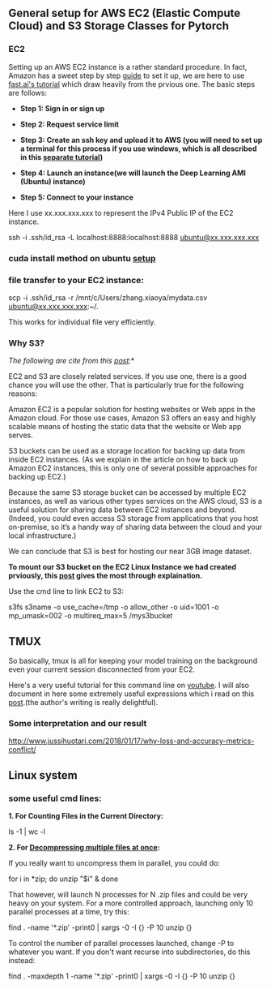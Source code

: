
## General setup for AWS EC2 (Elastic Compute Cloud) and S3 Storage Classes for Pytorch

### EC2

Setting up an AWS EC2 instance is a rather standard procedure. In fact, Amazon has a sweet step by step [guide](https://aws.amazon.com/getting-started/tutorials/get-started-dlami/) to set it up, we are here to use [fast.ai's tutorial](https://course.fast.ai/start_aws.html) which draw heavily from the prvious one. The basic steps are follows:

* **Step 1: Sign in or sign up**
* **Step 2: Request service limit**
* **Step 3: Create an ssh key and upload it to AWS (you will need to set up a terminal for this process if you use windows, which is all described in this [separate tutorial](https://course.fast.ai/terminal_tutorial.html))**

* **Step 4: Launch an instance(we will launch the Deep Learning AMI (Ubuntu) instance)**
* **Step 5: Connect to your instance**

Here I use xx.xxx.xxx.xxx to represent the IPv4 Public IP of the EC2 instance.

ssh -i .ssh/id_rsa -L localhost:8888:localhost:8888 ubuntu@xx.xxx.xxx.xxx


### cuda install method on ubuntu [setup](https://github.com/kevinzakka/blog-code/blob/master/aws-pytorch/install.sh)


### file transfer to your EC2 instance:

scp -i .ssh/id_rsa -r /mnt/c/Users/zhang.xiaoya/mydata.csv ubuntu@xx.xxx.xxx.xxx:~/.

This works for individual file very efficiently. 

### Why S3? 
*The following are cite from this [post](https://www.cloudberrylab.com/resources/blog/amazon-ec2-vs-amazon-s3/):**

EC2 and S3 are closely related services. If you use one, there is a good chance you will use the other. That is particularly true for the following reasons:

Amazon EC2 is a popular solution for hosting websites or Web apps in the Amazon cloud. For those use cases, Amazon S3 offers an easy and highly scalable means of hosting the static data that the website or Web app serves.

S3 buckets can be used as a storage location for backing up data from inside EC2 instances. (As we explain in the article on how to back up Amazon EC2 instances, this is only one of several possible approaches for backing up EC2.)

Because the same S3 storage bucket can be accessed by multiple EC2 instances, as well as various other types services on the AWS cloud, S3 is a useful solution for sharing data between EC2 instances and beyond. (Indeed, you could even access S3 storage from applications that you host on-premise, so it’s a handy way of sharing data between the cloud and your local infrastructure.)

We can conclude that S3 is best for hosting our near 3GB image dataset. 

**To mount our S3 bucket on the EC2 Linux Instance we had created prviously, this [post](https://cloudkul.com/blog/mounting-s3-bucket-linux-ec2-instance/) gives the most through explaination.**

Use the cmd line to link EC2 to S3:

s3fs s3name -o use_cache=/tmp -o allow_other -o uid=1001 -o mp_umask=002 -o multireq_max=5 /mys3bucket


## TMUX 
So basically, tmux is all for keeping your model training on the background even your current session disconnected from your EC2. 

Here's a very useful tutorial for this command line on [youtube](https://www.youtube.com/watch?v=BHhA_ZKjyxo). 
I will also document in here some extremely useful expressions which i read on this [post](https://www.hamvocke.com/blog/a-quick-and-easy-guide-to-tmux/).(the author's writing is really delightful).


### Some interpretation and our result
http://www.jussihuotari.com/2018/01/17/why-loss-and-accuracy-metrics-conflict/


## Linux system 

### some useful cmd lines:

**1. For Counting Files in the Current Directory:**

ls -1 | wc -l

**2. For [Decompressing multiple files at once](https://askubuntu.com/questions/431478/decompressing-multiple-files-at-once):**

If you really want to uncompress them in parallel, you could do:

for i in *zip; do unzip "$i" & done

That however, will launch N processes for N .zip files and could be very heavy on your system. For a more controlled approach, launching only 10 parallel processes at a time, try this:

find . -name '*.zip' -print0 | xargs -0 -I {} -P 10 unzip {}

To control the number of parallel processes launched, change -P to whatever you want. If you don't want recurse into subdirectories, do this instead:

find . -maxdepth 1 -name '*.zip' -print0 | xargs -0 -I {} -P 10 unzip {}



